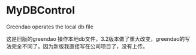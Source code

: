 # MyDBControl
Greendao operates the local db file

这是旧版的greendao 操作本地db文件，3.2版本做了重大改变，greendao的写法完全不同了。因为新版我直接写在公司项目了，没有上传。
